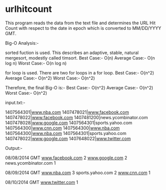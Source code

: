 # urlhitcount
This program reads the data from the text file and determines the URL Hit Count with respect to the date in epoch which is converted to MM/DD/YYYY GMT.

Big-O Analysis:-

sorted fuction is used. This describes an adaptive, stable, natural mergesort, modestly called
timsort.
Best Case:- O(n)
Average Case:- O(n log n)
Worst Case:- O(n log n)

for loop is used. There are two for loops in a for loop.
Best Case:- O(n^2)
Average Case:- O(n^2)
Worst Case:- O(n^2)

Therefore, the final Big-O is:-
Best Case:- O(n^2)
Average Case:- O(n^2)
Worst Case:- O(n^2)

input.txt:-

1407564301|www.nba.com
1407478021|www.facebook.com
1407478022|www.facebook.com
1407481200|news.ycombinator.com
1407478028|www.google.com
1407564301|sports.yahoo.com 
1407564300|www.cnn.com
1407564300|www.nba.com
1407564300|www.nba.com
1407564301|sports.yahoo.com
1407478022|www.google.com
1407648022|www.twitter.com

Output:-

08/08/2014 GMT
www.facebook.com 2
www.google.com 2
news.ycombinator.com 1


08/09/2014 GMT
www.nba.com 3
sports.yahoo.com 2
www.cnn.com 1


08/10/2014 GMT
www.twitter.com 1
